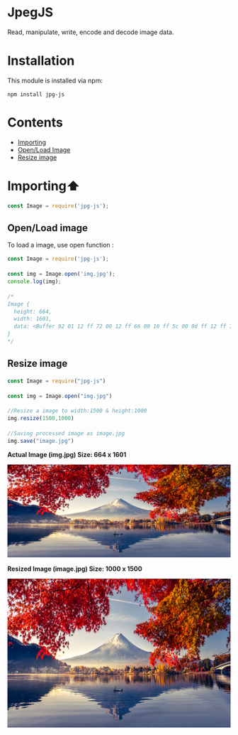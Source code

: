 # JpegJS


Read, manipulate, write, encode and decode image data.

# Installation

This module is installed via npm:

```shell
npm install jpg-js
```

# Contents

<ul>
  <li><a href="#importing">Importing</a></li>
  <li><a href="#Open/Load-image">Open/Load Image </a></li>
  <li><a href="#resize">Resize image</a></li>
</ul>


<h1 id="importing">Importing⬆</h1>


```javascript
const Image = require('jpg-js');
```

<h2 id="Open/Load-image">Open/Load image</h2>

To load a image, use open function :

```javascript
const Image = require('jpg-js');

const img = Image.open('img.jpg');
console.log(img);

/*
Image {
  height: 664,
  width: 1601,
  data: <Buffer 92 01 12 ff 72 00 12 ff 66 00 10 ff 5c 00 0d ff 12 ff 78 00 ... 4252206 more bytes>
}
*/

```

<h2 id="resize">Resize image</h2>

```javascript
const Image = require("jpg-js")

const img = Image.open("img.jpg")

//Resize a image to width:1500 & height:1000
img.resize(1500,1000)

//Saving processed image as image.jpg
img.save("image.jpg")

```

**Actual Image (img.jpg)    Size: 664 x 1601**

![img.jpg](https://github.com/Satyam-2001/Jpg-js/blob/main/Assets/img.jpg?raw=true)


**Resized Image (image.jpg)    Size: 1000 x 1500**

![image.jpg](https://github.com/Satyam-2001/Jpg-js/blob/main/Assets/image.jpg?raw=true)


<!-- 
<p align="center">
  <img src="https://github.com/Satyam-2001/Jpg-js/blob/main/Assets/image.jpg?raw=true" height="250px"/>
</p> -->
